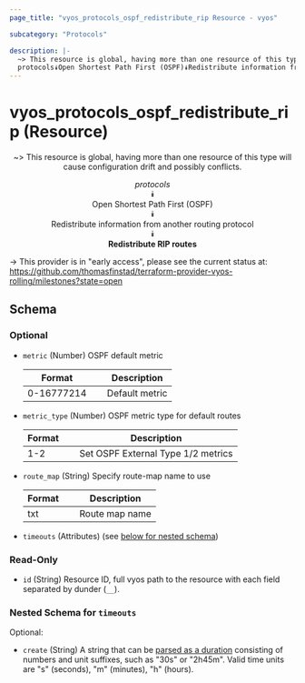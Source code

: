 ```yaml
---
page_title: "vyos_protocols_ospf_redistribute_rip Resource - vyos"

subcategory: "Protocols"

description: |- 
  ~> This resource is global, having more than one resource of this type will cause configuration drift and possibly conflicts.
  protocols⯯Open Shortest Path First (OSPF)⯯Redistribute information from another routing protocol⯯Redistribute RIP routes
---
```


# vyos_protocols_ospf_redistribute_rip (Resource)
<center>

~> This resource is global, having more than one resource of this type will cause configuration drift and possibly conflicts.

*protocols*  
⯯  
Open Shortest Path First (OSPF)  
⯯  
Redistribute information from another routing protocol  
⯯  
**Redistribute RIP routes**


</center>

-> This provider is in "early access", please see the current status at: https://github.com/thomasfinstad/terraform-provider-vyos-rolling/milestones?state=open

## Schema

### Optional

- `metric` (Number) OSPF default metric

    |Format      &emsp;|Description     |
    |--------------|------------------|
    |0-16777214  &emsp;|Default metric  |
- `metric_type` (Number) OSPF metric type for default routes

    |Format  &emsp;|Description                         |
    |----------|--------------------------------------|
    |1-2     &emsp;|Set OSPF External Type 1/2 metrics  |
- `route_map` (String) Specify route-map name to use

    |Format  &emsp;|Description     |
    |----------|------------------|
    |txt     &emsp;|Route map name  |
- `timeouts` (Attributes) (see [below for nested schema](#nestedatt--timeouts))

### Read-Only

- `id` (String) Resource ID, full vyos path to the resource with each field separated by dunder (`__`).

<a id="nestedatt--timeouts"></a>
### Nested Schema for `timeouts`

Optional:

- `create` (String) A string that can be [parsed as a duration](https://pkg.go.dev/time#ParseDuration) consisting of numbers and unit suffixes, such as &#34;30s&#34; or &#34;2h45m&#34;. Valid time units are &#34;s&#34; (seconds), &#34;m&#34; (minutes), &#34;h&#34; (hours).  
